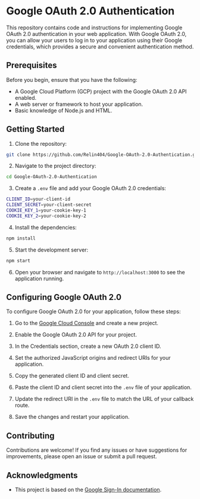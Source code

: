 
# Google OAuth 2.0 Authentication

This repository contains code and instructions for implementing Google OAuth 2.0 authentication in your web application. With Google OAuth 2.0, you can allow your users to log in to your application using their Google credentials, which provides a secure and convenient authentication method.

## Prerequisites

Before you begin, ensure that you have the following:

-   A Google Cloud Platform (GCP) project with the Google OAuth 2.0 API enabled.
-   A web server or framework to host your application.
-   Basic knowledge of Node.js and HTML.

## Getting Started

1.  Clone the repository:
```sh
git clone https://github.com/Relin404/Google-OAuth-2.0-Authentication.git
```

2.  Navigate to the project directory:
```sh
cd Google-OAuth-2.0-Authentication
```
3.  Create a `.env` file and add your Google OAuth 2.0 credentials:
```sh
CLIENT_ID=your-client-id
CLIENT_SECRET=your-client-secret
COOKIE_KEY_1=your-cookie-key-1
COOKIE_KEY_2=your-cookie-key-2
```

4.  Install the dependencies:
```sh
npm install
```

5.  Start the development server:
```sh
npm start
```
6.  Open your browser and navigate to `http://localhost:3000` to see the application running.

## Configuring Google OAuth 2.0

To configure Google OAuth 2.0 for your application, follow these steps:

1.  Go to the [Google Cloud Console](https://console.cloud.google.com/) and create a new project.
    
2.  Enable the Google OAuth 2.0 API for your project.
    
3.  In the Credentials section, create a new OAuth 2.0 client ID.
    
4.  Set the authorized JavaScript origins and redirect URIs for your application.
    
5.  Copy the generated client ID and client secret.
    
6.  Paste the client ID and client secret into the `.env` file of your application.
    
7.  Update the redirect URI in the `.env` file to match the URL of your callback route.
    
8.  Save the changes and restart your application.
    

## Contributing

Contributions are welcome! If you find any issues or have suggestions for improvements, please open an issue or submit a pull request.


## Acknowledgments

-   This project is based on the [Google Sign-In documentation](https://developers.google.com/identity/sign-in/web/sign-in).

